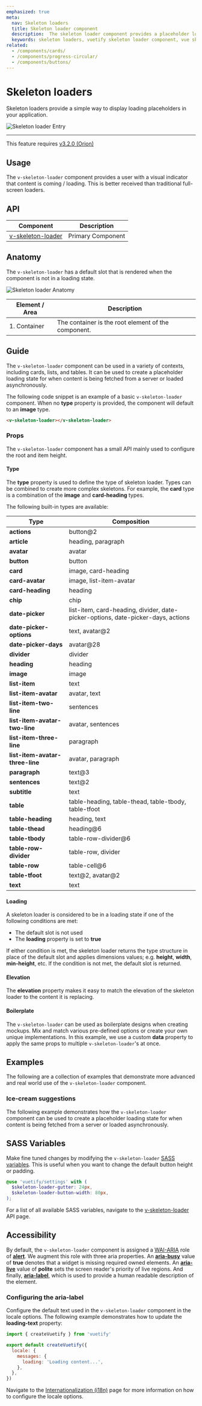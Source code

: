 ```yaml
---
emphasized: true
meta:
  nav: Skeleton loaders
  title: Skeleton loader component
  description:  The skeleton loader component provides a placeholder loading state for when content is being fetched from a server or loaded asynchronously. It can be used in a variety of contexts, including cards, lists, and tables.
  keywords: skeleton loaders, vuetify skeleton loader component, vue skeleton loader
related:
  - /components/cards/
  - /components/progress-circular/
  - /components/buttons/
---
```


# Skeleton loaders

Skeleton loaders provide a simple way to display loading placeholders in your application.

![Skeleton loader Entry](https://cdn.vuetifyjs.com/docs/images/components-temp/v-skeleton-loader/v-skeleton-loader-entry.png)

----

<alert type="warning">

This feature requires [v3.2.0 (Orion)](/getting-started/release-notes/?version=v3.2.0)

</alert>

## Usage

The `v-skeleton-loader` component provides a user with a visual indicator that content is coming / loading. This is better received than traditional full-screen loaders.

<usage name="v-skeleton-loader" />

<entry />

## API

| Component | Description |
| - | - |
| [v-skeleton-loader](/api/v-skeleton-loader/) | Primary Component |

<api-inline hide-links />

## Anatomy

The `v-skeleton-loader` has a default slot that is rendered when the component is not in a loading state.

![Skeleton loader Anatomy](https://cdn.vuetifyjs.com/docs/images/components-temp/v-skeleton-loader/v-skeleton-loader-anatomy.png)

| Element / Area | Description |
| - | - |
| 1. Container | The container is the root element of the component. |

## Guide

The `v-skeleton-loader` component can be used in a variety of contexts, including cards, lists, and tables. It can be used to create a placeholder loading state for when content is being fetched from a server or loaded asynchronously.

The following code snippet is an example of a basic `v-skeleton-loader` component. When no **type** property is provided, the component will default to an **image** type.

```html
<v-skeleton-loader></v-skeleton-loader>
```

### Props

The `v-skeleton-loader` component has a small API mainly used to configure the root and item height.

#### Type

The **type** property is used to define the type of skeleton loader. Types can be combined to create more complex skeletons. For example, the **card** type is a combination of the **image** and **card-heading** types.

<example file="v-skeleton-loader/prop-type" />

The following built-in types are available:

| Type | Composition |
| - | - |
| **actions** | button@2 |
| **article** | heading, paragraph |
| **avatar** | avatar |
| **button** | button |
| **card** | image, card-heading |
| **card-avatar** | image, list-item-avatar |
| **card-heading** | heading |
| **chip** | chip |
| **date-picker** | list-item, card-heading, divider, date-picker-options, date-picker-days, actions |
| **date-picker-options** | text, avatar@2 |
| **date-picker-days** | avatar@28 |
| **divider** | divider |
| **heading** | heading |
| **image** | image |
| **list-item** | text |
| **list-item-avatar** | avatar, text |
| **list-item-two-line** | sentences |
| **list-item-avatar-two-line** | avatar, sentences |
| **list-item-three-line** | paragraph |
| **list-item-avatar-three-line** | avatar, paragraph |
| **paragraph** | text@3 |
| **sentences** | text@2 |
| **subtitle** | text |
| **table** | table-heading, table-thead, table-tbody, table-tfoot |
| **table-heading** | heading, text |
| **table-thead** | heading@6 |
| **table-tbody** | table-row-divider@6 |
| **table-row-divider** | table-row, divider |
| **table-row** | table-cell@6 |
| **table-tfoot** | text@2, avatar@2 |
| **text** | text |

#### Loading

A skeleton loader is considered to be in a loading state if one of the following conditions are met:

* The default slot is not used
* The **loading** property is set to **true**

If either condition is met, the skeleton loader returns the type structure in place of the default slot and applies dimensions values; e.g. **height**, **width**, **min-height**, etc. If the condition is not met, the default slot is returned.

<example file="v-skeleton-loader/prop-loading" />

#### Elevation

The **elevation** property makes it easy to match the elevation of the skeleton loader to the content it is replacing.

<example file="v-skeleton-loader/prop-elevation" />

#### Boilerplate

The `v-skeleton-loader` can be used as boilerplate designs when creating mockups. Mix and match various pre-defined options or create your own unique implementations. In this example, we use a custom **data** property to apply the same props to multiple `v-skeleton-loader`'s at once.

<example file="v-skeleton-loader/prop-boilerplate" />

## Examples

The following are a collection of examples that demonstrate more advanced and real world use of the `v-skeleton-loader` component.

### Ice-cream suggestions

The following example demonstrates how the `v-skeleton-loader` component can be used to create a placeholder loading state for when content is being fetched from a server or loaded asynchronously.

<example file="v-skeleton-loader/misc-ice-cream" />

## SASS Variables

Make fine tuned changes by modifying the `v-skeleton-loader` [SASS variables](/features/sass-variables). This is useful when you want to change the default button height or padding.

```scss { resource="src/settings.scss" }
@use 'vuetify/settings' with (
  $skeleton-loader-gutter: 24px,
  $skeleton-loader-button-width: 80px,
);
```

For a list of all available SASS variables, navigate to the [v-skeleton-loader](/api/v-skeleton-loader/#sass) API page.

## Accessibility

By default, the `v-skeleton-loader` component is assigned a [WAI-ARIA](https://www.w3.org/WAI/standards-guidelines/aria/) role of [**alert**](https://www.w3.org/TR/wai-aria/#alert). We augment this role with three aria properties. An [**aria-busy**](https://www.w3.org/TR/wai-aria-1.0/states_and_properties#aria-busy) value of **true** denotes that a widget is missing required owned elements. An [**aria-live**](https://www.w3.org/TR/wai-aria-1.1/#aria-live) value of **polite** sets the screen reader's priority of live regions. And finally, [**aria-label**](https://www.w3.org/TR/WCAG20-TECHS/ARIA6.html), which is used to provide a human readable description of the element.

### Configuring the aria-label

Configure the default text used in the `v-skeleton-loader` component in the locale options. The following example demonstrates how to update the **loading-text** property:

```js { resource="src/plugins/vuetify.js" }
import { createVuetify } from 'vuetify'

export default createVuetify({
  locale: {
    messages: {
      loading: 'Loading content...',
    },
  },
})
```

Navigate to the [Internationalization (i18n)](/features/internationalization/) page for more information on how to configure the locale options.
